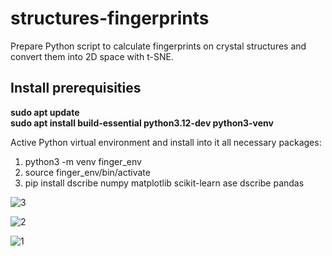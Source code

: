 # structures-fingerprints
Prepare Python script to calculate fingerprints on crystal structures and convert them into 2D space with t-SNE.


## Install prerequisities

**sudo apt update**  
**sudo apt install build-essential python3.12-dev python3-venv**  

Active Python virtual environment and install into it all necessary packages:
1) python3 -m venv finger_env
2) source finger_env/bin/activate
3) pip install dscribe numpy matplotlib scikit-learn ase dscribe pandas

![3](images/3.png)

![2](images/2.png)

![1](images/1.png)

